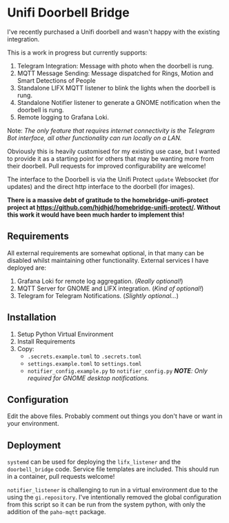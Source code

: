 # Unifi Doorbell Bridge

I've recently purchased a Unifi doorbell and wasn't happy with the existing integration.

This is a work in progress but currently supports:
1) Telegram Integration: Message with photo when the doorbell is rung.
1) MQTT Message Sending: Message dispatched for Rings, Motion and Smart Detections of People
1) Standalone LIFX MQTT listener to blink the lights when the doorbell is rung.
1) Standalone Notifier listener to generate a GNOME notification when the doorbell is rung.
1) Remote logging to Grafana Loki.

Note: _The only feature that requires internet connectivity is the Telegram Bot interface, all other functionality can run locally on a LAN._

Obviously this is heavily customised for my existing use case, but I wanted to provide it as a starting point for others that may be wanting more from their doorbell. Pull requests for improved configurability are welcome!

The interface to the Doorbell is via the Unifi Protect `update` Websocket (for updates) and the direct http interface to the doorbell (for images).

**There is a massive debt of gratitude to the homebridge-unifi-protect project at https://github.com/hjdhjd/homebridge-unifi-protect/. Without this work it would have been much harder to implement this!**

## Requirements
All external requirements are somewhat optional, in that many can be disabled whilst maintaining other functionality. External services I have deployed are:
1) Grafana Loki for remote log aggregation. (_Really optional!_)
1) MQTT Server for GNOME and LIFX integration. (_Kind of optional!_)
1) Telegram for Telegram Notifications. (_Slightly optional..._)

## Installation
1) Setup Python Virtual Environment
1) Install Requirements
1) Copy:
    * `.secrets.example.toml` to `.secrets.toml`
    * `settings.example.toml` to `settings.toml`
    * `notifier_config.example.py` to `notifier_config.py` _**NOTE**: Only required for GNOME desktop notifications._

## Configuration
Edit the above files. Probably comment out things you don't have or want in your environment.

## Deployment
`systemd` can be used for deploying the `lifx_listener` and the `doorbell_bridge` code. Service file templates are included. This should run in a container, pull requests welcome!

`notifier_listener` is challenging to run in a virtual environment due to the using the `gi.repository`. I've intentionally removed the global configuration from this script so it can be run from the system python, with only the addition of the `paho-mqtt` package. 
